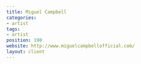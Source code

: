 ```yaml
---
title: Miguel Campbell
categories:
- artist
tags:
- artist
position: 190
website: http://www.miguelcampbellofficial.com/
layout: client
---
```


